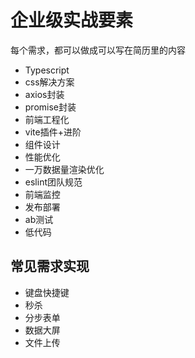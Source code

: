 # 企业级实战要素

每个需求，都可以做成可以写在简历里的内容

* Typescript
* css解决方案
* axios封装
* promise封装
* 前端工程化
* vite插件+进阶
* 组件设计
* 性能优化
* 一万数据量渲染优化
* eslint团队规范
* 前端监控
* 发布部署
* ab测试
* 低代码


## 常见需求实现
* 键盘快捷键
* 秒杀
* 分步表单
* 数据大屏
* 文件上传